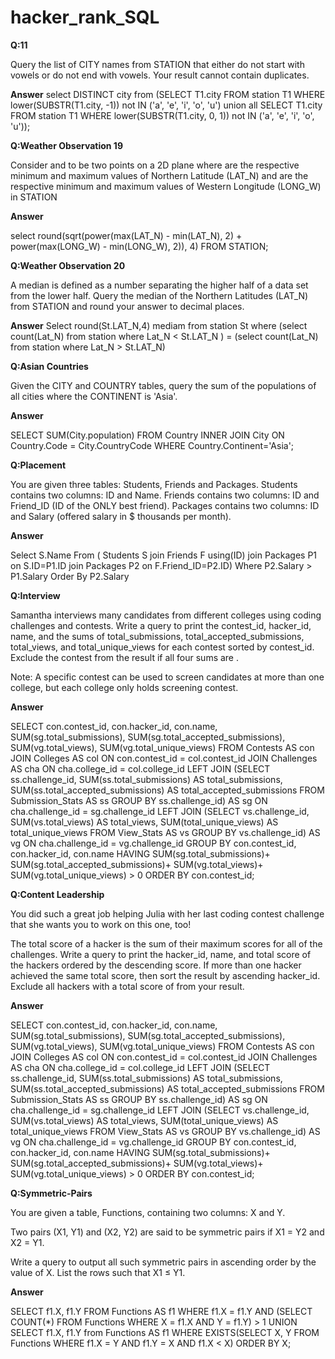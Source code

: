 # hacker_rank_SQL
**Q:11**

Query the list of CITY names from STATION that either do not start with vowels or do not end with vowels. Your result cannot contain duplicates.

**Answer**
select DISTINCT city from (SELECT T1.city FROM station T1 WHERE lower(SUBSTR(T1.city, -1)) not IN ('a', 'e', 'i', 'o', 'u') union all SELECT T1.city FROM station T1 WHERE lower(SUBSTR(T1.city, 0, 1)) not IN ('a', 'e', 'i', 'o', 'u'));

**Q:Weather Observation 19**

Consider  and  to be two points on a 2D plane where  are the respective minimum and maximum values of Northern Latitude (LAT_N) and  are the respective minimum and maximum values of Western Longitude (LONG_W) in STATION

**Answer**

select round(sqrt(power(max(LAT_N) - min(LAT_N), 2) + power(max(LONG_W) - min(LONG_W), 2)), 4) FROM STATION;

**Q:Weather Observation 20**

A median is defined as a number separating the higher half of a data set from the lower half. Query the median of the Northern Latitudes (LAT_N) from STATION and round your answer to  decimal places.

**Answer**
Select round(St.LAT_N,4) mediam from station St where (select count(Lat_N) from station where Lat_N < St.LAT_N ) = (select count(Lat_N) from station where Lat_N > St.LAT_N)

**Q:Asian Countries**

Given the CITY and COUNTRY tables, query the sum of the populations of all cities where the CONTINENT is 'Asia'.

**Answer**

SELECT SUM(City.population) FROM Country INNER JOIN City  ON Country.Code = City.CountryCode WHERE Country.Continent='Asia';

**Q:Placement**

You are given three tables: Students, Friends and Packages. Students contains two columns: ID and Name. Friends contains two columns: ID and Friend_ID (ID of the ONLY best friend). Packages contains two columns: ID and Salary (offered salary in $ thousands per month).

**Answer**

Select S.Name From ( Students S join Friends F using(ID) join Packages P1 on S.ID=P1.ID join Packages P2 on F.Friend_ID=P2.ID) Where P2.Salary > P1.Salary Order By P2.Salary

**Q:Interview**

Samantha interviews many candidates from different colleges using coding challenges and contests. Write a query to print the contest_id, hacker_id, name, and the sums of total_submissions, total_accepted_submissions, total_views, and total_unique_views for each contest sorted by contest_id. Exclude the contest from the result if all four sums are .

Note: A specific contest can be used to screen candidates at more than one college, but each college only holds  screening contest.

**Answer**

SELECT con.contest_id, con.hacker_id, con.name, SUM(sg.total_submissions), SUM(sg.total_accepted_submissions), SUM(vg.total_views), SUM(vg.total_unique_views) FROM Contests AS con JOIN Colleges AS col ON con.contest_id = col.contest_id JOIN Challenges AS cha ON cha.college_id = col.college_id LEFT JOIN (SELECT ss.challenge_id, SUM(ss.total_submissions) AS total_submissions, SUM(ss.total_accepted_submissions) AS total_accepted_submissions FROM  Submission_Stats AS ss GROUP BY ss.challenge_id) AS sg ON cha.challenge_id = sg.challenge_id LEFT JOIN (SELECT vs.challenge_id, SUM(vs.total_views) AS total_views, SUM(total_unique_views) AS total_unique_views FROM View_Stats AS vs GROUP BY vs.challenge_id) AS vg ON cha.challenge_id = vg.challenge_id GROUP BY con.contest_id, con.hacker_id, con.name HAVING SUM(sg.total_submissions)+       SUM(sg.total_accepted_submissions)+       SUM(vg.total_views)+       SUM(vg.total_unique_views) > 0 ORDER BY con.contest_id;

**Q:Content Leadership**

You did such a great job helping Julia with her last coding contest challenge that she wants you to work on this one, too!

The total score of a hacker is the sum of their maximum scores for all of the challenges. Write a query to print the hacker_id, name, and total score of the hackers ordered by the descending score. If more than one hacker achieved the same total score, then sort the result by ascending hacker_id. Exclude all hackers with a total score of  from your result.

**Answer**

SELECT con.contest_id, con.hacker_id, con.name, SUM(sg.total_submissions), SUM(sg.total_accepted_submissions),
SUM(vg.total_views), SUM(vg.total_unique_views) FROM Contests AS con JOIN Colleges AS col ON con.contest_id = col.contest_id
JOIN Challenges AS cha ON cha.college_id = col.college_id LEFT JOIN (SELECT ss.challenge_id, SUM(ss.total_submissions) AS total_submissions, SUM(ss.total_accepted_submissions) AS total_accepted_submissions FROM Submission_Stats AS ss GROUP BY ss.challenge_id) AS sg ON cha.challenge_id = sg.challenge_id LEFT JOIN (SELECT vs.challenge_id, SUM(vs.total_views) AS total_views, SUM(total_unique_views) AS total_unique_views FROM View_Stats AS vs GROUP BY vs.challenge_id) AS vg ON cha.challenge_id = vg.challenge_id GROUP BY con.contest_id, con.hacker_id, con.name HAVING SUM(sg.total_submissions)+  SUM(sg.total_accepted_submissions)+ SUM(vg.total_views)+ SUM(vg.total_unique_views) > 0 ORDER BY con.contest_id;


**Q:Symmetric-Pairs**

You are given a table, Functions, containing two columns: X and Y.

Two pairs (X1, Y1) and (X2, Y2) are said to be symmetric pairs if X1 = Y2 and X2 = Y1.

Write a query to output all such symmetric pairs in ascending order by the value of X. List the rows such that X1 ≤ Y1.

**Answer**

SELECT f1.X, f1.Y FROM Functions AS f1 WHERE f1.X = f1.Y AND (SELECT COUNT(*) FROM Functions WHERE X = f1.X AND Y = f1.Y) > 1 UNION SELECT f1.X, f1.Y from Functions AS f1 WHERE EXISTS(SELECT X, Y FROM Functions WHERE f1.X = Y AND f1.Y = X AND f1.X < X) ORDER BY X;
